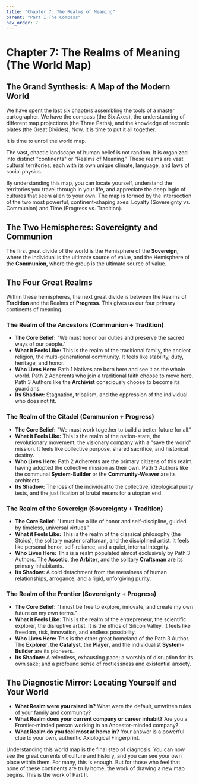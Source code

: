 ```yaml
---
title: "Chapter 7: The Realms of Meaning"
parent: "Part I The Compass"
nav_order: 7
---
```

# Chapter 7: The Realms of Meaning (The World Map)

## The Grand Synthesis: A Map of the Modern World

We have spent the last six chapters assembling the tools of a master cartographer. We have the compass (the Six Axes), the understanding of different map projections (the Three Paths), and the knowledge of tectonic plates (the Great Divides). Now, it is time to put it all together.

It is time to unroll the world map.

The vast, chaotic landscape of human belief is not random. It is organized into distinct "continents" or "Realms of Meaning." These realms are vast cultural territories, each with its own unique climate, language, and laws of social physics.

By understanding this map, you can locate yourself, understand the territories you travel through in your life, and appreciate the deep logic of cultures that seem alien to your own. The map is formed by the intersection of the two most powerful, continent-shaping axes: Loyalty (Sovereignty vs. Communion) and Time (Progress vs. Tradition).

## The Two Hemispheres: Sovereignty and Communion

The first great divide of the world is the Hemisphere of the **Sovereign**, where the individual is the ultimate source of value, and the Hemisphere of the **Communion**, where the group is the ultimate source of value.

## The Four Great Realms

Within these hemispheres, the next great divide is between the Realms of **Tradition** and the Realms of **Progress**. This gives us our four primary continents of meaning.

### The Realm of the Ancestors (Communion + Tradition)
*   **The Core Belief:** "We must honor our duties and preserve the sacred ways of our people."
*   **What it Feels Like:** This is the realm of the traditional family, the ancient religion, the multi-generational community. It feels like stability, duty, heritage, and honor.
*   **Who Lives Here:** Path 1 Natives are born here and see it as the whole world. Path 2 Adherents who join a traditional faith choose to move here. Path 3 Authors like the **Archivist** consciously choose to become its guardians.
*   **Its Shadow:** Stagnation, tribalism, and the oppression of the individual who does not fit.

### The Realm of the Citadel (Communion + Progress)
*   **The Core Belief:** "We must work together to build a better future for all."
*   **What it Feels Like:** This is the realm of the nation-state, the revolutionary movement, the visionary company with a "save the world" mission. It feels like collective purpose, shared sacrifice, and historical destiny.
*   **Who Lives Here:** Path 2 Adherents are the primary citizens of this realm, having adopted the collective mission as their own. Path 3 Authors like the communal **System-Builder** or the **Community-Weaver** are its architects.
*   **Its Shadow:** The loss of the individual to the collective, ideological purity tests, and the justification of brutal means for a utopian end.

### The Realm of the Sovereign (Sovereignty + Tradition)
*   **The Core Belief:** "I must live a life of honor and self-discipline, guided by timeless, universal virtues."
*   **What it Feels Like:** This is the realm of the classical philosophy (the Stoics), the solitary master craftsman, and the disciplined artist. It feels like personal honor, self-reliance, and a quiet, internal integrity.
*   **Who Lives Here:** This is a realm populated almost exclusively by Path 3 Authors. The **Ascetic**, the **Arbiter**, and the solitary **Craftsman** are its primary inhabitants.
*   **Its Shadow:** A cold detachment from the messiness of human relationships, arrogance, and a rigid, unforgiving purity.

### The Realm of the Frontier (Sovereignty + Progress)
*   **The Core Belief:** "I must be free to explore, innovate, and create my own future on my own terms."
*   **What it Feels Like:** This is the realm of the entrepreneur, the scientific explorer, the disruptive artist. It is the ethos of Silicon Valley. It feels like freedom, risk, innovation, and endless possibility.
*   **Who Lives Here:** This is the other great homeland of the Path 3 Author. The **Explorer**, the **Catalyst**, the **Player**, and the individualist **System-Builder** are its pioneers.
*   **Its Shadow:** A relentless, exhausting pace; a worship of disruption for its own sake; and a profound sense of rootlessness and existential anxiety.

## The Diagnostic Mirror: Locating Yourself and Your World

*   **What Realm were you raised in?** What were the default, unwritten rules of your family and community?
*   **What Realm does your current company or career inhabit?** Are you a Frontier-minded person working in an Ancestor-minded company?
*   **What Realm do you feel most at home in?** Your answer is a powerful clue to your own, authentic Axiological Fingerprint.

Understanding this world map is the final step of diagnosis. You can now see the great currents of culture and history, and you can see your own place within them. For many, this is enough. But for those who feel that none of these continents are truly home, the work of drawing a new map begins. This is the work of Part II.
